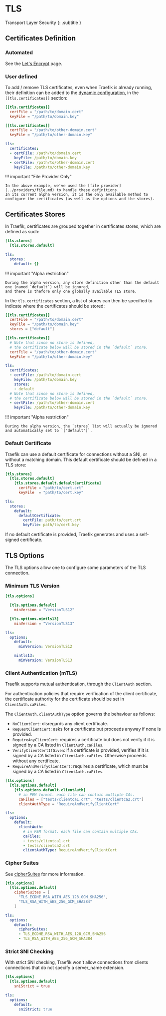 # TLS

Transport Layer Security
{: .subtitle }

## Certificates Definition

### Automated

See the [Let's Encrypt](./acme.md) page.

### User defined

To add / remove TLS certificates, even when Traefik is already running, their definition can be added to the [dynamic configuration](../getting-started/configuration-overview.md), in the `[[tls.certificates]]` section:

```toml tab="TOML"
[[tls.certificates]]
  certFile = "/path/to/domain.cert"
  keyFile = "/path/to/domain.key"

[[tls.certificates]]
  certFile = "/path/to/other-domain.cert"
  keyFile = "/path/to/other-domain.key"
```

```yaml tab="YAML"
tls:
  certificates:
  - certFile: /path/to/domain.cert
    keyFile: /path/to/domain.key
  - certFile: /path/to/other-domain.cert
    keyFile: /path/to/other-domain.key
```

!!! important "File Provider Only"

    In the above example, we've used the [file provider](../providers/file.md) to handle these definitions.
    In its current alpha version, it is the only available method to configure the certificates (as well as the options and the stores).

## Certificates Stores

In Traefik, certificates are grouped together in certificates stores, which are defined as such:

```toml tab="TOML"
[tls.stores]
  [tls.stores.default]
```

```yaml tab="YAML"
tls:
  stores:
    default: {}
```

!!! important "Alpha restriction"

    During the alpha version, any store definition other than the default one (named `default`) will be ignored,
    and there is thefore only one globally available TLS store.

In the `tls.certificates` section, a list of stores can then be specified to indicate where the certificates should be stored:

```toml tab="TOML"
[[tls.certificates]]
  certFile = "/path/to/domain.cert"
  keyFile = "/path/to/domain.key"
  stores = ["default"]

[[tls.certificates]]
  # Note that since no store is defined,
  # the certificate below will be stored in the `default` store.
  certFile = "/path/to/other-domain.cert"
  keyFile = "/path/to/other-domain.key"
```

```yaml tab="YAML"
tls:
  certificates:
  - certFile: /path/to/domain.cert
    keyFile: /path/to/domain.key
    stores:
    - default
  # Note that since no store is defined,
  # the certificate below will be stored in the `default` store.
  - certFile: /path/to/other-domain.cert
    keyFile: /path/to/other-domain.key
```

!!! important "Alpha restriction"

    During the alpha version, the `stores` list will actually be ignored and automatically set to `["default"]`.

### Default Certificate

Traefik can use a default certificate for connections without a SNI, or without a matching domain.
This default certificate should be defined in a TLS store:

```toml tab="TOML"
[tls.stores]
  [tls.stores.default]
    [tls.stores.default.defaultCertificate]
      certFile = "path/to/cert.crt"
      keyFile  = "path/to/cert.key"
```

```yaml tab="YAML"
tls:
  stores:
    default:
      defaultCertificate:
        certFile: path/to/cert.crt
        keyFile: path/to/cert.key
```

If no default certificate is provided, Traefik generates and uses a self-signed certificate.

## TLS Options

The TLS options allow one to configure some parameters of the TLS connection.

### Minimum TLS Version

```toml tab="TOML"
[tls.options]

  [tls.options.default]
    minVersion = "VersionTLS12"

  [tls.options.mintls13]
    minVersion = "VersionTLS13"
```

```yaml tab="YAML"
tls:
  options:
    default:
      minVersion: VersionTLS12

    mintls13:
      minVersion: VersionTLS13
```

### Client Authentication (mTLS)

Traefik supports mutual authentication, through the `ClientAuth` section.

For authentication policies that require verification of the client certificate, the certificate authority for the certificate should be set in `ClientAuth.caFiles`.
 
The `ClientAuth.clientAuthType` option governs the behaviour as follows:

- `NoClientCert`: disregards any client certificate.
- `RequestClientCert`: asks for a certificate but proceeds anyway if none is provided.
- `RequireAnyClientCert`: requires a certificate but does not verify if it is signed by a CA listed in `ClientAuth.caFiles`.
- `VerifyClientCertIfGiven`: if a certificate is provided, verifies if it is signed by a CA listed in `ClientAuth.caFiles`. Otherwise proceeds without any certificate.
- `RequireAndVerifyClientCert`: requires a certificate, which must be signed by a CA listed in `ClientAuth.caFiles`. 

```toml tab="TOML"
[tls.options]
  [tls.options.default]
    [tls.options.default.clientAuth]
      # in PEM format. each file can contain multiple CAs.
      caFiles = ["tests/clientca1.crt", "tests/clientca2.crt"]
      clientAuthType = "RequireAndVerifyClientCert"
```

```yaml tab="YAML"
tls:
  options:
    default:
      clientAuth:
        # in PEM format. each file can contain multiple CAs.
        caFiles:
        - tests/clientca1.crt
        - tests/clientca2.crt
        clientAuthType: RequireAndVerifyClientCert
```

### Cipher Suites

See [cipherSuites](https://godoc.org/crypto/tls#pkg-constants) for more information.

```toml tab="TOML"
[tls.options]
  [tls.options.default]
    cipherSuites = [
      "TLS_ECDHE_RSA_WITH_AES_128_GCM_SHA256",
      "TLS_RSA_WITH_AES_256_GCM_SHA384"
    ]
```

```yaml tab="YAML"
tls:
  options:
    default:
      cipherSuites:
      - TLS_ECDHE_RSA_WITH_AES_128_GCM_SHA256
      - TLS_RSA_WITH_AES_256_GCM_SHA384
```

### Strict SNI Checking

With strict SNI checking, Traefik won't allow connections from clients connections
that do not specify a server_name extension.

```toml tab="TOML"
[tls.options]
  [tls.options.default]
    sniStrict = true
```

```yaml tab="YAML"
tls:
  options:
    default:
      sniStrict: true
```
